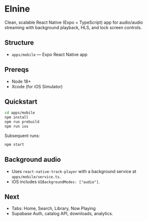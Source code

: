 # Elnine

Clean, scalable React Native (Expo + TypeScript) app for audio/audio streaming with background playback, HLS, and lock screen controls.

## Structure
- `apps/mobile` — Expo React Native app

## Prereqs
- Node 18+
- Xcode (for iOS Simulator)

## Quickstart
```bash
cd apps/mobile
npm install
npm run prebuild
npm run ios
```

Subsequent runs:
```bash
npm start
```

## Background audio
- Uses `react-native-track-player` with a background service at `apps/mobile/service.ts`.
- iOS includes `UIBackgroundModes: ["audio"]`.

## Next
- Tabs: Home, Search, Library, Now Playing
- Supabase Auth, catalog API, downloads, analytics.
